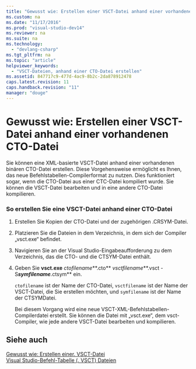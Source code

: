 ```yaml
---
title: "Gewusst wie: Erstellen einer VSCT-Datei anhand einer vorhandenen CTO-Datei"
ms.custom: na
ms.date: "11/17/2016"
ms.prod: "visual-studio-dev14"
ms.reviewer: na
ms.suite: na
ms.technology: 
  - "devlang-csharp"
ms.tgt_pltfrm: na
ms.topic: "article"
helpviewer_keywords: 
  - "VSCT-Dateien, anhand einer CTO-Datei erstellen"
ms.assetid: 847717c9-477d-4ac9-8b2c-2da878912478
caps.latest.revision: 11
caps.handback.revision: "11"
manager: "douge"
---
```

# Gewusst wie: Erstellen einer VSCT-Datei anhand einer vorhandenen CTO-Datei
Sie können eine XML\-basierte VSCT\-Datei anhand einer vorhandenen binären CTO\-Datei erstellen. Diese Vorgehensweise ermöglicht es Ihnen, das neue Befehlstabellen\-Compilerformat zu nutzen. Dies funktioniert sogar, wenn die CTO\-Datei aus einer CTC\-Datei kompiliert wurde. Sie können die VSCT\-Datei bearbeiten und in eine andere CTO\-Datei kompilieren.  
  
### So erstellen Sie eine VSCT\-Datei anhand einer CTO\-Datei  
  
1.  Erstellen Sie Kopien der CTO\-Datei und der zugehörigen .CRSYM\-Datei.  
  
2.  Platzieren Sie die Dateien in dem Verzeichnis, in dem sich der Compiler „vsct.exe“ befindet.  
  
3.  Navigieren Sie an der Visual Studio\-Eingabeaufforderung zu dem Verzeichnis, das die CTO\- und die CTSYM\-Datei enthält.  
  
4.  Geben Sie **vsct.exe** *ctofilename***.cto** *vsctfilename***.vsct \-S***symfilename***.ctsym** ein.  
  
     `ctofilename` ist der Name der CTO\-Datei, `vsctfilename` ist der Name der VSCT\-Datei, die Sie erstellen möchten, und `symfilename` ist der Name der CTSYMDatei.  
  
     Bei diesem Vorgang wird eine neue VSCT\-XML\-Befehlstabellen\-Compilerdatei erstellt. Sie können die Datei mit „vsct.exe“, dem vsct\-Compiler, wie jede andere VSCT\-Datei bearbeiten und kompilieren.  
  
## Siehe auch  
 [Gewusst wie: Erstellen einer. VSCT\-Datei](../Topic/How%20to:%20Create%20a%20.Vsct%20File.md)   
 [Visual Studio\-Befehl\-Tabelle \(. VSCT\) Dateien](../Topic/Visual%20Studio%20Command%20Table%20\(.Vsct\)%20Files.md)